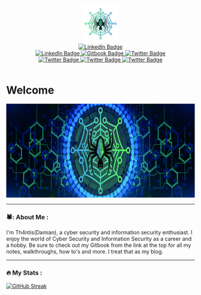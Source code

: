 <div id="header" align="center">
  <img src="/assets/CyberSpider-UG-Outline.png" width="100"/>
</div>

<div id="link" align="center">
  <a href="https://th4ntis.com">
    <img src="https://img.shields.io/badge/Website-black?style=for-the-badge&logo=Github&logoColor=white" alt="LinkedIn Badge"/>
  </a>
</div>

<div id="badges1" align="center">
  <a href="https://www.linkedin.com/in/damian-roneker/">
    <img src="https://img.shields.io/badge/LinkedIn-blue?style=for-the-badge&logo=linkedin&logoColor=white" alt="LinkedIn Badge"/>
  </a>
  <a href="https://cybersec.th4ntis.com/">
    <img src="https://img.shields.io/badge/Gitbook-blue?style=for-the-badge&logo=Gitbook&logoColor=white" alt="Gitbook Badge"/>
  </a>
  <a href="https://twitter.com/Th4ntis">
    <img src="https://img.shields.io/badge/Twitter-black?style=for-the-badge&logo=twitter&logoColor=white" alt="Twitter Badge"/>
  </a>
</div>

<div id="badges2" align="center">
  <a href="https://infosec.exchange/web/@th4ntis">
    <img src="https://img.shields.io/badge/Mastodon-purple?style=for-the-badge&logo=Mastodon&logoColor=white" alt="Twitter Badge"/>
  </a>
  <a href="https://tryhackme.com/p/th4ntis">
    <img src="https://img.shields.io/badge/TryHackMe-Red?style=for-the-badge&logo=TryHackMe&logoColor=white" alt="Twitter Badge"/>
  </a>
  <a href="https://app.hackthebox.com/profile/274909">
    <img src="https://img.shields.io/badge/HackTheBox-green?style=for-the-badge&logo=HackTheBox&logoColor=white" alt="Twitter Badge"/>
  </a>
</div>

<div id="views" align="center">
<img src="https://komarev.com/ghpvc/?username=th4ntis&style=flat-square&color=blue" alt=""/>
</div>

<h1>
  Welcome
</h1>

<div align="center">
  <img src="/assets/TWITTER BANNER.jpg" width="800" height="250"/>
</div>

---

### 🕷️: About Me :
I'm Th4ntis(Damian), a cyber security and information security enthusiast. I enjoy the world of Cyber Security and Information Security as a career and a hobby. Be sure to check out my Gitbook from the link at the top for all my notes, walkthroughs, how to's and more. I treat that as my blog.


---

### :fire: My Stats :
[![GitHub Streak](http://github-readme-streak-stats.herokuapp.com?user=th4ntis&theme=dark&background=000000)](https://git.io/streak-stats)
